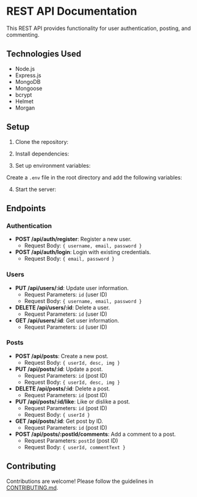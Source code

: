 # REST API Documentation

This REST API provides functionality for user authentication, posting, and commenting.

## Technologies Used

- Node.js
- Express.js
- MongoDB
- Mongoose
- bcrypt
- Helmet
- Morgan

## Setup

1. Clone the repository:


2. Install dependencies:


3. Set up environment variables:

Create a `.env` file in the root directory and add the following variables:


4. Start the server:


## Endpoints

### Authentication

- **POST /api/auth/register**: Register a new user.
  - Request Body: `{ username, email, password }`
- **POST /api/auth/login**: Login with existing credentials.
  - Request Body: `{ email, password }`

### Users

- **PUT /api/users/:id**: Update user information.
  - Request Parameters: `id` (user ID)
  - Request Body: `{ username, email, password }`
- **DELETE /api/users/:id**: Delete a user.
  - Request Parameters: `id` (user ID)
- **GET /api/users/:id**: Get user information.
  - Request Parameters: `id` (user ID)

### Posts

- **POST /api/posts**: Create a new post.
  - Request Body: `{ userId, desc, img }`
- **PUT /api/posts/:id**: Update a post.
  - Request Parameters: `id` (post ID)
  - Request Body: `{ userId, desc, img }`
- **DELETE /api/posts/:id**: Delete a post.
  - Request Parameters: `id` (post ID)
- **PUT /api/posts/:id/like**: Like or dislike a post.
  - Request Parameters: `id` (post ID)
  - Request Body: `{ userId }`
- **GET /api/posts/:id**: Get post by ID.
  - Request Parameters: `id` (post ID)
- **POST /api/posts/:postId/comments**: Add a comment to a post.
  - Request Parameters: `postId` (post ID)
  - Request Body: `{ userId, commentText }`

## Contributing

Contributions are welcome! Please follow the guidelines in [CONTRIBUTING.md](link-to-contributing-file).

 